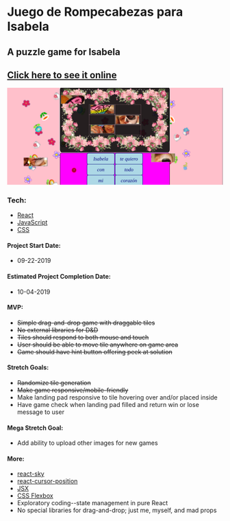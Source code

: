 # Juego de Rompecabezas para Isabela

## A puzzle game for Isabela

## [Click here to see it online](https://fervent-bassi-ebd484.netlify.com/)

![image](./src/images/appDeIsabela.png)

### Tech:
- [React](https://reactjs.org/)
- [JavaScript](https://developer.mozilla.org/en-US/docs/Web/JavaScript)
- [CSS](https://developer.mozilla.org/en-US/docs/Web/CSS)

#### Project Start Date:
- 09-22-2019

#### Estimated Project Completion Date:
- 10-04-2019

#### MVP:
- ~~Simple drag-and-drop game with draggable tiles~~
- ~~No external libraries for D&D~~
- ~~Tiles should respond to both mouse and touch~~
- ~~User should be able to move tile anywhere on game area~~
- ~~Game should have hint button offering peek at solution~~

#### Stretch Goals:
- ~~Randomize tile generation~~ 
- ~~Make game responsive/mobile-friendly~~
- Make landing pad responsive to tile hovering over and/or placed inside
- Have game check when landing pad filled and return win or lose message to user

#### Mega Stretch Goal:
- Add ability to upload other images for new games

#### More:
- [react-sky](https://www.bypeople.com/sky-animated-background-react-component/)
- [react-cursor-position](https://www.npmjs.com/package/react-cursor-position)
- [JSX](https://jsx.github.io/)
- [CSS Flexbox](https://css-tricks.com/snippets/css/a-guide-to-flexbox/)
- Exploratory coding--state management in pure React
- No special libraries for drag-and-drop; just me, myself, and mad props